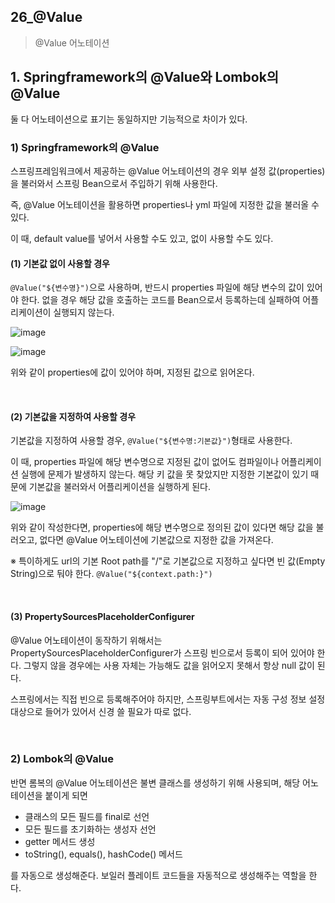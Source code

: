 ## 26_@Value

> @Value 어노테이션

## 1. Springframework의 @Value와 Lombok의 @Value

둘 다 어노테이션으로 표기는 동일하지만 기능적으로 차이가 있다.

### 1) Springframework의 @Value

스프링프레임워크에서 제공하는 @Value 어노테이션의 경우 외부 설정 값(properties)을 불러와서 스프링 Bean으로서 주입하기 위해 사용한다.

즉, @Value 어노테이션을 활용하면 properties나 yml 파일에 지정한 값을 불러올 수 있다.

이 때, default value를 넣어서 사용할 수도 있고, 없이 사용할 수도 있다.

#### (1) 기본값 없이 사용할 경우

`@Value("${변수명}")`으로 사용하며, 반드시 properties 파일에 해당 변수의 값이 있어야 한다. 없을 경우 해당 값을 호출하는 코드를 Bean으로서 등록하는데 실패하여 어플리케이션이 실행되지 않는다.

![image](https://github.com/user-attachments/assets/c70596a6-a17e-470c-9207-80168c0a69c3)

![image](https://github.com/user-attachments/assets/110e4f2e-6d3e-4e74-8202-b750a433ece3)

위와 같이 properties에 값이 있어야 하며, 지정된 값으로 읽어온다.

<br>

#### (2) 기본값을 지정하여 사용할 경우

기본값을 지정하여 사용할 경우, `@Value("${변수명:기본값}")`형태로 사용한다.

이 때, properties 파일에 해당 변수명으로 지정된 값이 없어도 컴파일이나 어플리케이션 실행에 문제가 발생하지 않는다. 해당 키 값을 못 찾았지만 지정한 기본값이 있기 때문에 기본값을 불러와서 어플리케이션을 실행하게 된다.

![image](https://github.com/user-attachments/assets/5290425d-66a2-4061-a089-1c4bdce69d41)

위와 같이 작성한다면, properties에 해당 변수명으로 정의된 값이 있다면 해당 값을 불러오고, 없다면 @Value 어노테이션에 기본값으로 지정한 값을 가져온다.

※ 특이하게도 url의 기본 Root path를 "/"로 기본값으로 지정하고 싶다면 빈 값(Empty String)으로 둬야 한다. `@Value("${context.path:}")`

<br>

#### (3) PropertySourcesPlaceholderConfigurer

@Value 어노테이션이 동작하기 위해서는 PropertySourcesPlaceholderConfigurer가 스프링 빈으로서 등록이 되어 있어야 한다. 그렇지 않을 경우에는 사용 자체는 가능해도 값을 읽어오지 못해서 항상 null 값이 된다.

스프링에서는 직접 빈으로 등록해주어야 하지만, 스프링부트에서는 자동 구성 정보 설정 대상으로 들어가 있어서 신경 쓸 필요가 따로 없다.

<br>

### 2) Lombok의 @Value

반면 롬복의 @Value 어노테이션은 불변 클래스를 생성하기 위해 사용되며, 해당 어노테이션을 붙이게 되면

- 클래스의 모든 필드를 final로 선언
- 모든 필드를 초기화하는 생성자 선언
- getter 메서드 생성
- toString(), equals(), hashCode() 메서드

를 자동으로 생성해준다. 보일러 플레이트 코드들을 자동적으로 생성해주는 역할을 한다.